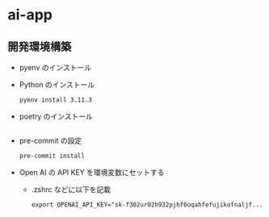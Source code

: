 # ai-app

## 開発環境構築

- pyenv のインストール

- Python のインストール

  ```sh
  pyenv install 3.11.3
  ```

- poetry のインストール

  ```sh

  ```

- pre-commit の設定

  ```sh
  pre-commit install
  ```

- Open AI の API KEY を環境変数にセットする

  - .zshrc などに以下を記載

    ```txt
    export OPENAI_API_KEY="sk-f302ur02h932pjhf0oqahfefujikofnaljf..."
    ```
